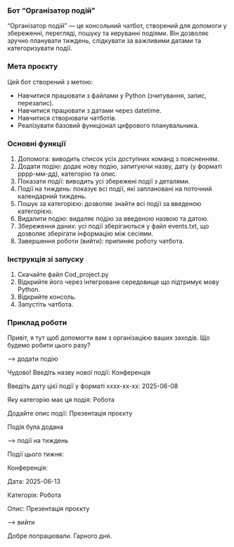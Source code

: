 ### Бот “Організатор подій”
“Організатор подій” — це консольний чатбот, створений для допомоги у збереженні, перегляді, пошуку та керуванні подіями. 
Він дозволяє зручно планувати тиждень, слідкувати за важливими датами та категоризувати події.
### Мета проєкту
Цей бот створений з метою:
- Навчитися працювати з файлами у Python (зчитування, запис, перезапис).
- Навчитися працювати з датами через datetime.
- Навчитися створювати чатботів.
- Реалізувати базовий функціонал цифрового планувальника.
### Основні функції
1. Допомога: виводить список усіх доступних команд з поясненням.
2. Додати подію: додає нову подію, запитуючи назву, дату (у форматі рррр-мм-дд), категорію та опис.
3. Показати події: виводить усі збережені події з деталями.
4. Події на тиждень: показує всі події, які заплановані на поточний календарний тиждень.
5. Пошук за категорією: дозволяє знайти всі події за введеною категорією.
6. Видалити подію: видаляє подію за введеною назвою та датою.
7. Збереження даних: усі події зберігаються у файл events.txt, що дозволяє зберігати інформацію між сесіями.
8. Завершення роботи (вийти): припиняє роботу чатбота.
### Інструкція зі запуску 
1. Скачайте файл Cod_project.py
2. Відкрийте його через інтегроване середовище що підтримує мову Python.
3. Відкрийте консоль.
4. Запустіть чатбота.
### Приклад роботи
Привіт, я тут щоб допомогти вам з організацією ваших заходів. 
Що будемо робити цього разу?

--> додати подію

Чудово! Введіть назву нової події: Конференція

Введіть дату цієї події у форматі хххх-хх-хх: 2025-06-08

Яку категорію має ця подія: Робота

Додайте опис події: Презентація проєкту

Подія була додана

--> події на тиждень 

Події цього тижня:

Конференція:
  
  Дата: 2025-06-13
  
  Категорія: Робота
  
  Опис: Презентація проєкту
  

--> вийти

Добре попрацювали. Гарного дня.
